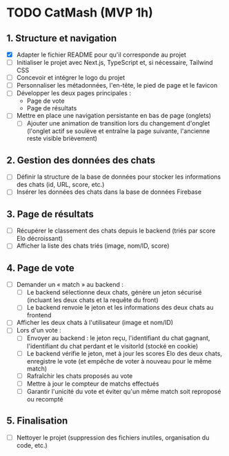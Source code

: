 # TODO CatMash (MVP 1h)

## 1. Structure et navigation

- [x] Adapter le fichier README pour qu'il corresponde au projet
- [ ] Initialiser le projet avec Next.js, TypeScript et, si nécessaire, Tailwind CSS
- [ ] Concevoir et intégrer le logo du projet
- [ ] Personnaliser les métadonnées, l'en-tête, le pied de page et le favicon
- [ ] Développer les deux pages principales :
  - Page de vote
  - Page de résultats
- [ ] Mettre en place une navigation persistante en bas de page (onglets)
  - [ ] Ajouter une animation de transition lors du changement d'onglet (l'onglet actif se soulève et entraîne la page suivante, l'ancienne reste visible brièvement)

## 2. Gestion des données des chats

- [ ] Définir la structure de la base de données pour stocker les informations des chats (id, URL, score, etc.)
- [ ] Insérer les données des chats dans la base de données Firebase

## 3. Page de résultats

- [ ] Récupérer le classement des chats depuis le backend (triés par score Elo décroissant)
- [ ] Afficher la liste des chats triés (image, nom/ID, score)

## 4. Page de vote

- [ ] Demander un « match » au backend :
  - [ ] Le backend sélectionne deux chats, génère un jeton sécurisé (incluant les deux chats et la requête du front)
  - [ ] Le backend renvoie le jeton et les informations des deux chats au frontend
- [ ] Afficher les deux chats à l'utilisateur (image et nom/ID)
- [ ] Lors d'un vote :
  - [ ] Envoyer au backend : le jeton reçu, l'identifiant du chat gagnant, l'identifiant du chat perdant et le visitorId (stocké en cookie)
  - [ ] Le backend vérifie le jeton, met à jour les scores Elo des deux chats, enregistre le vote (et empêche de voter à nouveau pour le même match)
  - [ ] Rafraîchir les chats proposés au vote
  - [ ] Mettre à jour le compteur de matchs effectués
  - [ ] Garantir l'unicité du vote et éviter qu'un même match soit reproposé ou recompté

## 5. Finalisation

- [ ] Nettoyer le projet (suppression des fichiers inutiles, organisation du code, etc.)
